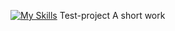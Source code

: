[![My Skills](https://skillicons.dev/icons?i=js,html,css,wasm)](http://skillicons.dev) Test-project
A short work
